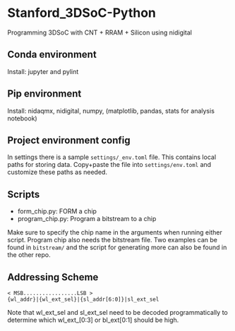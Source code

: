 # Stanford_3DSoC-Python
Programming 3DSoC with CNT + RRAM + Silicon using nidigital

## Conda environment
Install: jupyter and pylint

## Pip environment
Install: nidaqmx, nidigital, numpy, (matplotlib, pandas, stats for analysis notebook)

## Project environment config
In settings there is a sample `settings/_env.toml` file. This contains
local paths for storing data. Copy+paste the file into `settings/env.toml`
and customize these paths as needed.

## Scripts
- form_chip.py: FORM a chip
- program_chip.py: Program a bitstream to a chip

Make sure to specify the chip name in the arguments when running either script. Program chip also needs the bitstream file. Two examples can be found in `bitstream/` and the script for generating more can also be found in the other repo.

## Addressing Scheme

```
< MSB.................LSB >
{wl_addr}|{wl_ext_sel}|{sl_addr[6:0]}|sl_ext_sel
```

Note that wl_ext_sel and sl_ext_sel need to be decoded programmatically to determine which wl_ext_[0:3] or bl_ext[0:1] should be high.